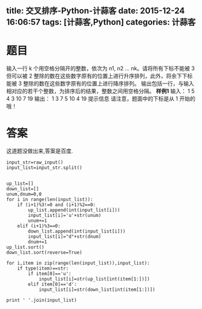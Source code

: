 title: 交叉排序-Python-计蒜客
date: 2015-12-24 16:06:57
tags: [计蒜客,Python]
categories: 计蒜客
---
# 题目
输入一行 k 个用空格分隔开的整数，依次为 n1, n2 … nk。请将所有下标不能被 3 但可以被 2 整除的数在这些数字原有的位置上进行升序排列，此外，将余下下标能被 3 整除的数在这些数字原有的位置上进行降序排列。
输出包括一行，与输入相对应的若干个整数，为排序后的结果，整数之间用空格分隔。
**样例1**
输入：
1 5 4 3 10 7 19
输出：
1 3 7 5 10 4 19
提示信息
请注意，题面中的下标是从 1 开始的哦！
<!--more-->
# 答案
这道题没做出来,答案是百度.
```
input_str=raw_input()
input_list=input_str.split()


up_list=[]
down_list=[]
unum,dnum=0,0
for i in range(len(input_list)):
    if (i+1)%3!=0 and (i+1)%2==0:
        up_list.append(int(input_list[i]))
        input_list[i]='u'+str(unum)
        unum+=1
    elif (i+1)%3==0:
        down_list.append(int(input_list[i]))
        input_list[i]="d"+str(dnum)
        dnum+=1
up_list.sort()
down_list.sort(reverse=True)

for i,item in zip(range(len(input_list)),input_list):
    if type(item)==str:
        if item[0]=='u':
            input_list[i]=str(up_list[int(item[1:])])
        elif item[0]=='d':
            input_list[i]=str(down_list[int(item[1:])])

print ' '.join(input_list)
```